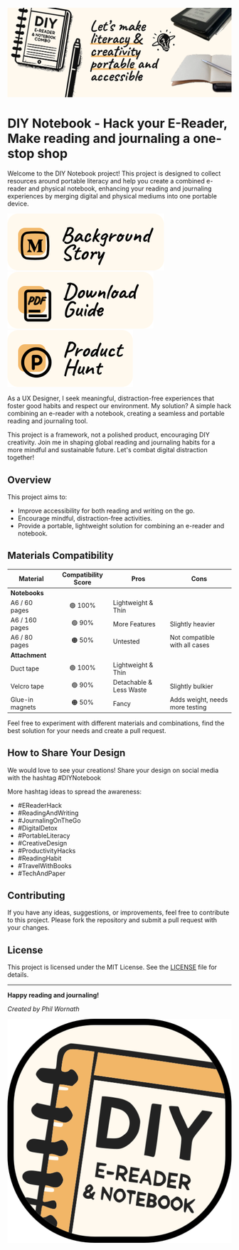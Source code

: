 
![Banner](assets/Banner.png)
# DIY Notebook - Hack your E-Reader, Make reading and journaling a one-stop shop


Welcome to the DIY Notebook project! This project is designed to collect resources around portable literacy and help you create a combined e-reader and physical notebook, enhancing your reading and journaling experiences by merging digital and physical mediums into one portable device.

[![Medium](assets/ButtonMedium.svg)](https://medium.com/@philwornath/diy-hack-the-minimum-viable-note-book-14af3ddf46d7)
[![Download](assets/ButtonDownload.svg)](assets/2024_DIYNotebook.pdf)
[![Product Hunt](assets/ButtonPH.svg)](https://www.producthunt.com/posts/diy-notebook-reading-writing-hack)

As a UX Designer, I seek meaningful, distraction-free experiences that foster good habits and respect our environment. My solution? A simple hack combining an e-reader with a notebook, creating a seamless and portable reading and journaling tool.

This project is a framework, not a polished product, encouraging DIY creativity. Join me in shaping global reading and journaling habits for a more mindful and sustainable future. Let's combat digital distraction together!

## Overview

This project aims to:

- Improve accessibility for both reading and writing on the go.
- Encourage mindful, distraction-free activities.
- Provide a portable, lightweight solution for combining an e-reader and notebook.

## Materials Compatibility

| Material        | Compatibility Score | Pros                                | Cons                              |
|-----------------|:-------------------:|-------------------------------------|-----------------------------------|
| **Notebooks**   |                     |                                     |                                   |
| A6 / 60 pages   | 🟢 100%             | Lightweight & Thin                  |                                   |
| A6 / 160 pages  | 🟢 90%              | More Features                       | Slightly heavier                  |
| A6 / 80 pages   | 🟠 50%              | Untested                            | Not compatible with all cases     |
| **Attachment**  |                     |                                     |                                   |
| Duct tape       | 🟢 100%             | Lightweight & Thin                  |                                   |
| Velcro tape     | 🟢 90%              | Detachable & Less Waste             | Slightly bulkier                  |
| Glue-in magnets | 🟠 50%              | Fancy                               | Adds weight, needs more testing   |

Feel free to experiment with different materials and combinations, find the best solution for your needs and create a pull request.

## How to Share Your Design

We would love to see your creations! Share your design on social media with the hashtag #DIYNotebook

More hashtag ideas to spread the awareness:
- #EReaderHack
- #ReadingAndWriting
- #JournalingOnTheGo
- #DigitalDetox
- #PortableLiteracy
- #CreativeDesign
- #ProductivityHacks
- #ReadingHabit
- #TravelWithBooks
- #TechAndPaper

## Contributing

If you have any ideas, suggestions, or improvements, feel free to contribute to this project. Please fork the repository and submit a pull request with your changes.

## License

This project is licensed under the MIT License. See the [LICENSE](LICENSE) file for details.

---

**Happy reading and journaling!**

*Created by Phil Wornath*

![DIY Notebook Logo](assets/logo.svg)